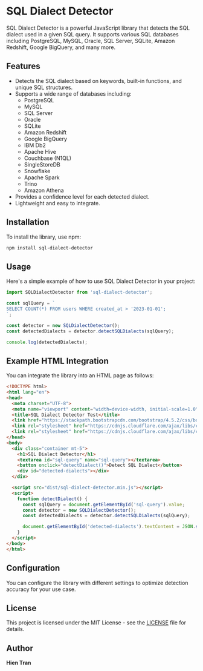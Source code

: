 # SQL Dialect Detector

SQL Dialect Detector is a powerful JavaScript library that detects the SQL dialect used in a given SQL query. It supports various SQL databases including PostgreSQL, MySQL, Oracle, SQL Server, SQLite, Amazon Redshift, Google BigQuery, and many more.

## Features

- Detects the SQL dialect based on keywords, built-in functions, and unique SQL structures.
- Supports a wide range of databases including:
    - PostgreSQL
    - MySQL
    - SQL Server
    - Oracle
    - SQLite
    - Amazon Redshift
    - Google BigQuery
    - IBM Db2
    - Apache Hive
    - Couchbase (N1QL)
    - SingleStoreDB
    - Snowflake
    - Apache Spark
    - Trino
    - Amazon Athena
- Provides a confidence level for each detected dialect.
- Lightweight and easy to integrate.

## Installation

To install the library, use npm:

```bash
npm install sql-dialect-detector
```

## Usage

Here's a simple example of how to use SQL Dialect Detector in your project:

```javascript
import SQLDialectDetector from 'sql-dialect-detector';

const sqlQuery = `
SELECT COUNT(*) FROM users WHERE created_at > '2023-01-01';
`;

const detector = new SQLDialectDetector();
const detectedDialects = detector.detectSQLDialects(sqlQuery);

console.log(detectedDialects);
```

## Example HTML Integration

You can integrate the library into an HTML page as follows:

```html
<!DOCTYPE html>
<html lang="en">
<head>
  <meta charset="UTF-8">
  <meta name="viewport" content="width=device-width, initial-scale=1.0">
  <title>SQL Dialect Detector Test</title>
  <link href="https://stackpath.bootstrapcdn.com/bootstrap/4.5.2/css/bootstrap.min.css" rel="stylesheet">
  <link rel="stylesheet" href="https://cdnjs.cloudflare.com/ajax/libs/codemirror/5.65.5/codemirror.min.css">
  <link rel="stylesheet" href="https://cdnjs.cloudflare.com/ajax/libs/codemirror/5.65.5/theme/monokai.min.css">
</head>
<body>
  <div class="container mt-5">
    <h1>SQL Dialect Detector</h1>
    <textarea id="sql-query" name="sql-query"></textarea>
    <button onclick="detectDialect()">Detect SQL Dialect</button>
    <div id="detected-dialects"></div>
  </div>

  <script src="dist/sql-dialect-detector.min.js"></script>
  <script>
    function detectDialect() {
      const sqlQuery = document.getElementById('sql-query').value;
      const detector = new SQLDialectDetector();
      const detectedDialects = detector.detectSQLDialects(sqlQuery);

      document.getElementById('detected-dialects').textContent = JSON.stringify(detectedDialects, null, 2);
    }
  </script>
</body>
</html>
```

## Configuration

You can configure the library with different settings to optimize detection accuracy for your use case.

## License

This project is licensed under the MIT License - see the [LICENSE](LICENSE) file for details.

## Author

**Hien Tran**
